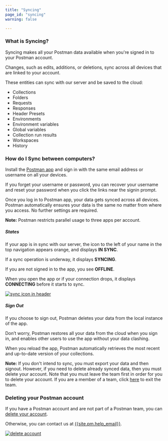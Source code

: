 ```yaml
---
title: "Syncing"
page_id: "syncing"
warning: false

---
```


### What is Syncing?

Syncing makes all your Postman data available when you're signed in to your Postman account.

Changes, such as edits, additions, or deletions, sync across all devices that are linked to your account.

These entities can sync with our server and be saved to the cloud:

   *   Collections
   *   Folders
   *   Requests
   *   Responses
   *   Header Presets
   *   Environments
   *   Environment variables
   *   Global variables
   *   Collection run results
   *   Workspaces
   *   History

### How do I Sync between computers?

Install the [Postman app]({{site.pm.root}}/apps) and sign in with the same email address or username on all your devices. 

If you forget your username or password, you can recover your username and reset your password when you click the links near the signin prompt. 

Once you log in to Postman app, your data gets synced across all devices. Postman automatically ensures your data is the same no matter from where you access. No further settings are required.

**Note:** Postman restricts parallel usage to three apps per account.


##### **States**

If your app is in sync with our server, the icon to the left of your name in the top navigation appears orange, and displays **IN SYNC**. 

If a sync operation is underway, it displays **SYNCING**. 

If you are not signed in to the app, you see **OFFLINE**. 

When you open the app or if your connection drops, it displays **CONNECTING** before it starts to sync.

[![sync icon in header](https://s3.amazonaws.com/postman-static-getpostman-com/postman-docs/WS-in-sync.png)](https://s3.amazonaws.com/postman-static-getpostman-com/postman-docs/WS-in-sync.png)

##### **Sign Out**

If you choose to sign out, Postman deletes your data from the local instance of the app. 

Don’t worry, Postman restores all your data from the cloud when you sign in, and enables other users to use the app without your data clashing.

When you reload the app, Postman automatically retrieves the most recent and up-to-date version of your collections.

**Note:** If you don't intend to sync, you must export your data and then signout. However, if you need to delete already synced data, then you must delete your account. Note that you must leave the team first in order for you to delete your account. If you are a member of a team, click [here](https://go.postman.co/team) to exit the team.  

### Deleting your Postman account

If you have a Postman account and are not part of a Postman team, you can [delete your account](https://go.postman.co/settings/me). 

Otherwise, you can contact us at [{{site.pm.help_email}}](mailto:{{site.pm.help_email}}).

[![delete account](https://s3.amazonaws.com/postman-static-getpostman-com/postman-docs/WS-syncing-deleteAccount.png)](https://s3.amazonaws.com/postman-static-getpostman-com/postman-docs/WS-syncing-deleteAccount.png)
